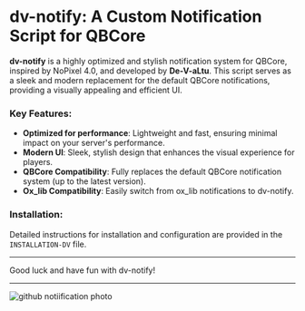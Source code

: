 # dv-notify: A Custom Notification Script for QBCore

**dv-notify** is a highly optimized and stylish notification system for QBCore, inspired by NoPixel 4.0, and developed by **De-V-aLtu**. This script serves as a sleek and modern replacement for the default QBCore notifications, providing a visually appealing and efficient UI.

### Key Features:
- **Optimized for performance**: Lightweight and fast, ensuring minimal impact on your server's performance.
- **Modern UI**: Sleek, stylish design that enhances the visual experience for players.
- **QBCore Compatibility**: Fully replaces the default QBCore notification system (up to the latest version).
- **Ox_lib Compatibility**: Easily switch from ox_lib notifications to dv-notify.

### Installation:
Detailed instructions for installation and configuration are provided in the `INSTALLATION-DV` file.

---

Good luck and have fun with dv-notify!

---

![github notiification photo](https://github.com/user-attachments/assets/2ece5fe1-a22c-468a-9a26-26df7bc60ec9)
